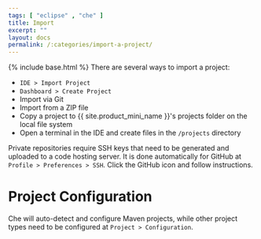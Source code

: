 ```yaml
---
tags: [ "eclipse" , "che" ]
title: Import
excerpt: ""
layout: docs
permalink: /:categories/import-a-project/
---
```

{% include base.html %}
There are several ways to import a project:

* `IDE > Import Project`
* `Dashboard > Create Project`
* Import via Git
* Import from a ZIP file
* Copy a project to {{ site.product_mini_name }}'s projects folder on the local file system
* Open a terminal in the IDE and create files in the `/projects` directory

Private repositories require SSH keys that need to be generated and uploaded to a code hosting server. It is done automatically for GitHub at `Profile > Preferences > SSH`. Click the GitHub icon and follow instructions.


# Project Configuration  
Che will auto-detect and configure Maven projects, while other project types need to be configured at `Project > Configuration`.
